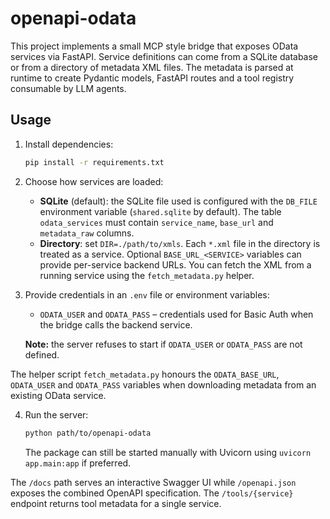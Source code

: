 # openapi-odata

This project implements a small MCP style bridge that exposes OData services via FastAPI. Service definitions can come from a SQLite database or from a directory of metadata XML files. The metadata is parsed at runtime to create Pydantic models, FastAPI routes and a tool registry consumable by LLM agents.

## Usage

1. Install dependencies:
   ```bash
   pip install -r requirements.txt
   ```

2. Choose how services are loaded:
   - **SQLite** (default): the SQLite file used is configured with the `DB_FILE`
     environment variable (`shared.sqlite` by default). The table
     `odata_services` must contain `service_name`, `base_url` and
     `metadata_raw` columns.
   - **Directory**: set `DIR=./path/to/xmls`. Each `*.xml` file in the directory
     is treated as a service. Optional `BASE_URL_<SERVICE>` variables can provide
     per-service backend URLs.
   You can fetch the XML from a running service using the `fetch_metadata.py`
   helper.

3. Provide credentials in an `.env` file or environment variables:
   - `ODATA_USER` and `ODATA_PASS` – credentials used for Basic Auth when the
     bridge calls the backend service.

   **Note:** the server refuses to start if `ODATA_USER` or `ODATA_PASS` are not
   defined.

The helper script `fetch_metadata.py` honours the `ODATA_BASE_URL`, `ODATA_USER`
and `ODATA_PASS` variables when downloading metadata from an existing OData
service.

4. Run the server:
   ```bash
   python path/to/openapi-odata
   ```
   The package can still be started manually with Uvicorn using `uvicorn app.main:app` if preferred.

The `/docs` path serves an interactive Swagger UI while `/openapi.json` exposes
the combined OpenAPI specification. The `/tools/{service}` endpoint returns tool
metadata for a single service.
